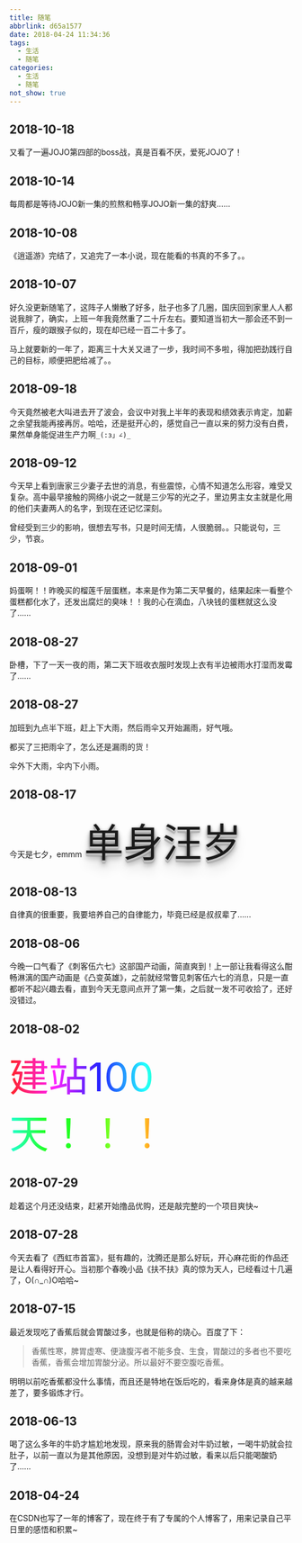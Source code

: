 ```yaml
---
title: 随笔
abbrlink: d65a1577
date: 2018-04-24 11:34:36
tags:
  - 生活
  - 随笔
categories:
  - 生活
  - 随笔
not_show: true
---
```

## 2018-10-18

又看了一遍JOJO第四部的boss战，真是百看不厌，爱死JOJO了！

## 2018-10-14

每周都是等待JOJO新一集的煎熬和畅享JOJO新一集的舒爽……

## 2018-10-08

《逍遥游》完结了，又追完了一本小说，现在能看的书真的不多了。。

## 2018-10-07

好久没更新随笔了，这阵子人懒散了好多，肚子也多了几圈，国庆回到家里人人都说我胖了，确实，上班一年我竟然重了二十斤左右。要知道当初大一那会还不到一百斤，瘦的跟猴子似的，现在却已经一百二十多了。

马上就要新的一年了，距离三十大关又进了一步，我时间不多啦，得加把劲践行自己的目标，顺便把肥给减了。。

## 2018-09-18

今天竟然被老大叫进去开了波会，会议中对我上半年的表现和绩效表示肯定，加薪之余望我能再接再厉。哈哈，还是挺开心的，感觉自己一直以来的努力没有白费，果然单身能促进生产力啊`_(:з」∠)_`

## 2018-09-12

今天早上看到唐家三少妻子去世的消息，有些震惊，心情不知道怎么形容，难受又复杂。高中最早接触的网络小说之一就是三少写的光之子，里边男主女主就是化用的他们夫妻两人的名字，到现在还记忆深刻。

曾经受到三少的影响，很想去写书，只是时间无情，人很脆弱。。只能说句，三少，节哀。

## 2018-09-01

妈蛋啊！！昨晚买的榴莲千层蛋糕，本来是作为第二天早餐的，结果起床一看整个蛋糕都化水了，还发出腐烂的臭味！！我的心在滴血，八块钱的蛋糕就这么没了……

## 2018-08-27

卧槽，下了一天一夜的雨，第二天下班收衣服时发现上衣有半边被雨水打湿而发霉了……

## 2018-08-27

加班到九点半下班，赶上下大雨，然后雨伞又开始漏雨，好气哦。

都买了三把雨伞了，怎么还是漏雨的货！

伞外下大雨，伞内下小雨。

## 2018-08-17

今天是七夕，emmm
<span style="text-shadow: 0 1px 0 #ccc,0 2px 0 #c9c9c9,0 3px 0 #bbb,0 4px 0 #b9b9b9,0 5px 0 #aaa,0 6px 1px rgba(0,0,0,.1),0 0 5px rgba(0,0,0,.1),0 1px 3px rgba(0,0,0,.3),0 3px 5px rgba(0,0,0,.2),0 5px 10px rgba(0,0,0,.25),0 10px 10px rgba(0,0,0,.2),0 20px 20px rgba(0,0,0,.15);font-size:5em">单身汪岁</span>

## 2018-08-13

自律真的很重要，我要培养自己的自律能力，毕竟已经是叔叔辈了……

## 2018-08-06

今晚一口气看了《刺客伍六七》这部国产动画，简直爽到！上一部让我看得这么酣畅淋漓的国产动画是《凸变英雄》，之前就经常瞥见刺客伍六七的消息，只是一直都听不起兴趣去看，直到今天无意间点开了第一集，之后就一发不可收拾了，还好没错过。

## 2018-08-02

<span style="background-image:-webkit-gradient( linear, left top, right top, color-stop(0, #f22), color-stop(0.15, #f2f), color-stop(0.3, #22f), color-stop(0.45, #2ff), color-stop(0.6, #2f2),color-stop(0.75, #2f2), color-stop(0.9, #ff2), color-stop(1, #f22) );color:transparent;-webkit-background-clip: text;font-size:5em;">建站100天！！！</span>

## 2018-07-29

趁着这个月还没结束，赶紧开始撸品优购，还是敲完整的一个项目爽快~

## 2018-07-28

今天去看了《西虹市首富》，挺有趣的，沈腾还是那么好玩，开心麻花街的作品还是让人看得好开心。当初那个春晚小品《扶不扶》真的惊为天人，已经看过十几遍了，O(∩_∩)O哈哈~

## 2018-07-15

最近发现吃了香蕉后就会胃酸过多，也就是俗称的烧心。百度了下：

>香蕉性寒，脾胃虚寒、便溏腹泻者不能多食、生食，胃酸过的多者也不要吃香蕉，香蕉会增加胃酸分泌。所以最好不要空腹吃香蕉。

明明以前吃香蕉都没什么事情，而且还是特地在饭后吃的，看来身体是真的越来越差了，要多锻炼才行。

## 2018-06-13

喝了这么多年的牛奶才尴尬地发现，原来我的肠胃会对牛奶过敏，一喝牛奶就会拉肚子，以前一直以为是其他原因，没想到是对牛奶过敏，看来以后只能喝酸奶了……

## 2018-04-24

在CSDN也写了一年的博客了，现在终于有了专属的个人博客了，用来记录自己平日里的感悟和积累~